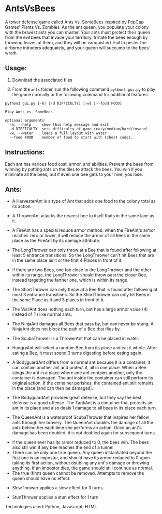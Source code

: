 # AntsVsBees

A tower defense game called Ants Vs. SomeBees inspired by PopCap Games' Plants Vs. Zombies. As the ant queen, you populate your colony with the bravest ants you can muster. Your ants must protect their queen from the evil bees that invade your territory. Irritate the bees enough by throwing leaves at them, and they will be vanquished. Fail to pester the airborne intruders adequately, and your queen will succumb to the bees' wrath.

## Usage:

1. Download the associated files

2. From the `ants` folder, run the following command `python3 gui.py` to play the game normally or the following command for additional features:

```
python3 gui.py [-h] [-d DIFFICULTY] [-w] [--food FOOD]

Play Ants vs. SomeBees

optional arguments:
  -h, --help     show this help message and exit
  -d DIFFICULTY  sets difficulty of game (easy/medium/hard/insane)
  -w, --water    loads a full layout with water
  --food FOOD    number of food to start with (cheat code).
```

## Instructions:

Each ant has various food cost, armor, and abilities. Prevent the bees from winning by putting ants on the tiles to attack the bees. You win if you eliminate all the bees, but if even one bee gets to your hive, you lose.

## Ants:

* A HarvesterAnt is a type of Ant that adds one food to the colony total as its action.

* A ThrowerAnt attacks the nearest bee to itself thats in the same lane as it.

* A FireAnt has a special reduce armor method: when the FireAnt's armor reaches zero or lower, it will reduce the armor of all Bees in the same place as the FireAnt by its damage attribute.

* The LongThrower can only throw at a Bee that is found after following at least 5 entrance transitions. So the LongThrower can't hit Bees that are in the same place as it or the first 4 Places in front of it. 
 - If there are two Bees, one too close to the LongThrower and the other within its range, the LongThrower should throw past the closer Bee, instead targeting the farther one, which is within its range.

* The ShortThrower can only throw at a Bee that is found after following at most 3 entrance transitions. So the ShortThrower can only hit Bees in the same Place as it and 3 places in front of it.

* The WallAnt does nothing each turn, but has a large armor value (4) instead of (1) like normal ants.

* The NinjaAnt damages all Bees that pass by, but can never be stung. A NinjaAnt does not block the path of a Bee that flies by.

* The ScubaThrower is a ThrowerAnt that can be placed in water.

* HungryAnt will select a random Bee from its place and eat it whole. After eating a Bee, it must spend 3 turns digesting before eating again.

* A BodyguardAnt differs from a normal ant because it is a container; it can contain another ant and protect it, all in one place. When a Bee stings the ant in a place where one ant contains another, only the container is damaged. The ant inside the container can still perform its original action. If the container perishes, the contained ant still remains in the place (and can then be damaged).

* The BodyguardAnt provides great defense, but they say the best defense is a good offense. The TankAnt is a container that protects an ant in its place and also deals 1 damage to all bees in its place each turn.

* The QueenAnt is a waterproof ScubaThrower that inspires her fellow ants through her bravery. The QueenAnt doubles the damage of all the ants behind her each time she performs an action. Once an ant's damage has been doubled, it is not doubled again for subsequent turns. 
 - If the queen ever has its armor reduced to 0, the bees win. The bees also still win if any bee reaches the end of a tunnel. 
 - There can be only one true queen. Any queen instantiated beyond the first one is an impostor, and should have its armor reduced to 0 upon taking its first action, without doubling any ant's damage or throwing anything. If an impostor dies, the game should still continue as normal. 
 - The true (first) queen cannot be removed. Attempts to remove the queen should have no effect.

* SlowThrower applies a slow effect for 3 turns.

* StunThrower applies a stun effect for 1 turn.

Technologies used: Python, Javascript, HTML